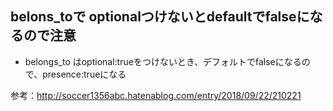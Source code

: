 ## belons_toで optionalつけないとdefaultでfalseになるので注意
- belongs_to はoptional:trueをつけないとき、デフォルトでfalseになるので、presence:trueになる

参考：http://soccer1356abc.hatenablog.com/entry/2018/09/22/210221
